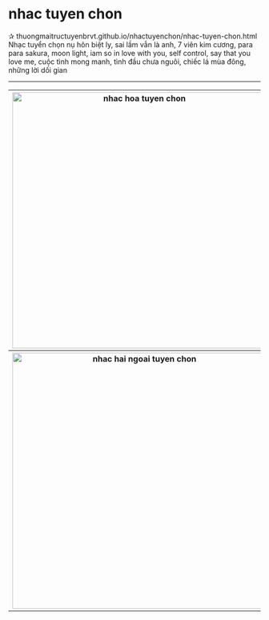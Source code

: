 # nhac tuyen chon
&#10032; thuongmaitructuyenbrvt.github.io/nhactuyenchon/nhac-tuyen-chon.html<br>
Nhạc tuyển chọn nụ hôn biệt ly, sai lầm vẫn là anh, 7 viên kim cương, para para sakura, moon light, iam so in love with you, self control, say that you love me, cuộc tình mong manh, tình đầu chưa nguôi, chiếc lá mùa đông, những lời dối gian

<hr>

<table style="width:100%">
<tr>
<th><img src="https://thuongmaitructuyenbrvt.imfast.io/anhthuongmai/anhnhactuyenchon/tonlo_sunlu.jpg" width="512px" alt="nhac hoa tuyen chon"></th>
<th><img src="https://thuongmaitructuyenbrvt.imfast.io/anhthuongmai/anhnhactuyenchon/jillandrews.jpg" width="512px" alt="nhac quoc te tuyen chon"></th>
</tr>
<tr>
<th><img src="https://thuongmaitructuyenbrvt.imfast.io/anhthuongmai/anhnhactuyenchon/minhtuyet.jpg" width="512px" alt="nhac hai ngoai tuyen chon"></th>
</tr>
</table>
